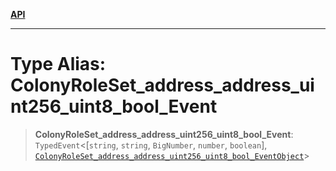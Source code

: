 [**API**](../../../README.md)

***

# Type Alias: ColonyRoleSet\_address\_address\_uint256\_uint8\_bool\_Event

> **ColonyRoleSet\_address\_address\_uint256\_uint8\_bool\_Event**: `TypedEvent`\<\[`string`, `string`, `BigNumber`, `number`, `boolean`\], [`ColonyRoleSet_address_address_uint256_uint8_bool_EventObject`](../interfaces/ColonyRoleSet_address_address_uint256_uint8_bool_EventObject.md)\>
